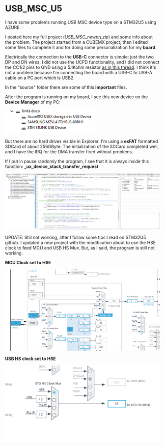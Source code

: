 # USB_MSC_U5

I have some problems running USB MSC device type on a STM32U5 using AZURE.

I posted here my full project (*USB_MSC_newprj.zip*) and some info about the problem. The project started from a CUBEMX project, then I edited some files to complete it and for doing some personalization for my **board**. 

Electrically the connection to the **USB-C** connector is simple: just the two DP and DN wires, I did not use the UCPD functionality, and I did not connect the CC1/2 pins to GND using a 5.1Kohm resistor [as in this thread](https://community.st.com/t5/stm32-mcus-other-solutions/how-to-connect-the-cc-pin-when-make-usb-type-c-compatible-to/td-p/303605). 
I think it's not a problem because I'm connecting the board with a USB-C to USB-A cable on a PC port which is USB2.

In the "source" folder there are some of this **important** files.

After the program is running on my board, I see this new device on the **Device Manager** of my PC:

![Device Manager](/images/device.png)


But there are no hard drives visible in Explorer. I'm using a **exFAT** formatted SDCard of about 256GByte. The initialization of the SDCard completed well, and I have the IRQ for the DMA transfer fired without problems.


If I put in pause randomly the program, I see that it is always inside this function: **_ux_device_stack_transfer_request**

![Device Manager](/images/pause.png)

UPDATE: Still not working, after I follow some tips I read on STM32U5 github. I updated a new project with the modification about to use the HSE clock to feed MCU and USB HS Mux.
But, as I said, the program is still not working.

**MCU Clock set to HSE**

![MCU Clock](/images/MCU_HSE_clock.png)

**USB HS clock set to HSE**

![USB Clock](/images/USB_HSE_clock.png)



